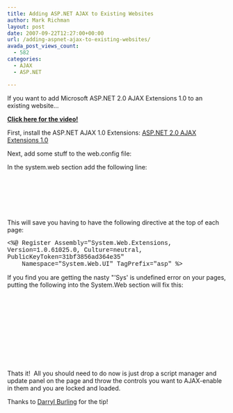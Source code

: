 ```yaml
---
title: Adding ASP.NET AJAX to Existing Websites
author: Mark Richman
layout: post
date: 2007-09-22T12:27:00+00:00
url: /adding-aspnet-ajax-to-existing-websites/
avada_post_views_count:
  - 582
categories:
  - AJAX
  - ASP.NET

---
```

If you want to add Microsoft ASP.NET 2.0 AJAX Extensions 1.0 to an existing website&#8230; 

**<a href="http://download.microsoft.com/download/f/7/a/f7adf2b4-6554-4027-bac6-c853bc0a4f9d/HDI-AJAX-AddAjax.wmv" target="_blank">Click here for the video!</a>**&nbsp; 

First, install the ASP.NET AJAX 1.0 Extensions: <a href="http://www.microsoft.com/downloads/details.aspx?FamilyID=ca9d90fa-e8c9-42e3-aa19-08e2c027f5d6&displaylang=en" target="_blank">ASP.NET 2.0 AJAX Extensions 1.0</a>

Next, add some stuff to the web.config file:

In the system.web section add the following line:

&nbsp;&nbsp;&nbsp; <font face="courier new,courier"><pages><br /> &nbsp;&nbsp;&nbsp;&nbsp;&nbsp; <controls><br /> &nbsp;&nbsp;&nbsp;&nbsp;&nbsp;&nbsp;&nbsp; <add tagPrefix="asp" namespace="System.Web.UI" assembly="System.Web.Extensions, Version=1.0.61025.0, Culture=neutral, PublicKeyToken=31bf3856ad364e35"/><br /> &nbsp;&nbsp;&nbsp;&nbsp;&nbsp; </controls><br /> &nbsp;&nbsp;&nbsp; </pages></font>

This will save you having to have the following directive at the top of each page:

<font face="courier new,courier"><%@ Register Assembly="System.Web.Extensions, Version=1.0.61025.0, Culture=neutral, PublicKeyToken=31bf3856ad364e35"<br /> &nbsp;&nbsp;&nbsp; Namespace="System.Web.UI" TagPrefix="asp" %></font>

If you find you are getting the nasty "'Sys' is undefined error on your pages, putting the following into the System.Web section will fix this:

<font face="courier new,courier">&nbsp;&nbsp;&nbsp; <httpHandlers><br /> &nbsp;&nbsp;&nbsp;&nbsp;&nbsp; <remove verb="*" path="*.asmx"/><br /> &nbsp;&nbsp;&nbsp;&nbsp;&nbsp; <add verb="*" path="*.asmx" validate="false" type="System.Web.Script.Services.ScriptHandlerFactory, System.Web.Extensions, Version=1.0.61025.0, Culture=neutral, PublicKeyToken=31bf3856ad364e35"/><br /> &nbsp;&nbsp;&nbsp;&nbsp;&nbsp; <add verb="*" path="*_AppService.axd" validate="false" type="System.Web.Script.Services.ScriptHandlerFactory, System.Web.Extensions, Version=1.0.61025.0, Culture=neutral, PublicKeyToken=31bf3856ad364e35"/><br /> &nbsp;&nbsp;&nbsp;&nbsp;&nbsp; <add verb="GET,HEAD" path="ScriptResource.axd" type="System.Web.Handlers.ScriptResourceHandler, System.Web.Extensions, Version=1.0.61025.0, Culture=neutral, PublicKeyToken=31bf3856ad364e35" validate="false"/><br /> &nbsp;&nbsp;&nbsp; </httpHandlers></p> 

<p>
  &nbsp;&nbsp;&nbsp; <httpModules><br /> &nbsp;&nbsp;&nbsp;&nbsp;&nbsp; <add name="ScriptModule" type="System.Web.Handlers.ScriptModule, System.Web.Extensions, Version=1.0.61025.0, Culture=neutral, PublicKeyToken=31bf3856ad364e35"/><br /> &nbsp;&nbsp;&nbsp; </httpModules></font>
</p>

<p>
  Thats it!&nbsp; All you should need to do now is just drop a script manager and update panel on the page and throw the controls you want to AJAX-enable in them and you are locked and loaded.
</p>

<p>
  Thanks to <a href="http://blogs.msdn.com/darrylburling/archive/2007/02/20/adding-asp-net-ajax-to-existing-websites.aspx" target="_blank">Darryl Burling</a> for the tip!
</p>